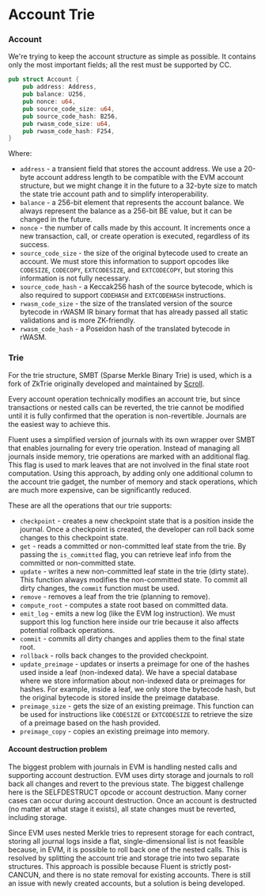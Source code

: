 # Account Trie

### Account

We're trying to keep the account structure as simple as possible.
It contains only the most important fields; all the rest must be supported by CC.

```rust
pub struct Account {
    pub address: Address,
    pub balance: U256,
    pub nonce: u64,
    pub source_code_size: u64,
    pub source_code_hash: B256,
    pub rwasm_code_size: u64,
    pub rwasm_code_hash: F254,
}
```

Where:
- `address` - a transient field that stores the account address. We use a 20-byte account address length to be compatible with the EVM account structure, but we might change it in the future to a 32-byte size to match the state trie account path and to simplify interoperability.
- `balance` - a 256-bit element that represents the account balance. We always represent the balance as a 256-bit BE value, but it can be changed in the future.
- `nonce` - the number of calls made by this account. It increments once a new transaction, call, or create operation is executed, regardless of its success.
- `source_code_size` - the size of the original bytecode used to create an account. We must store this information to support opcodes like `CODESIZE`, `CODECOPY`, `EXTCODESIZE`, and `EXTCODECOPY`, but storing this information is not fully necessary.
- `source_code_hash` - a Keccak256 hash of the source bytecode, which is also required to support `CODEHASH` and `EXTCODEHASH` instructions.
- `rwasm_code_size` - the size of the translated version of the source bytecode in rWASM IR binary format that has already passed all static validations and is more ZK-friendly.
- `rwasm_code_hash` - a Poseidon hash of the translated bytecode in rWASM.

### Trie

For the trie structure, SMBT (Sparse Merkle Binary Trie) is used, which is a fork of ZkTrie originally developed and maintained by [Scroll](https://docs.scroll.io/en/technology/sequencer/zktrie/).

Every account operation technically modifies an account trie, but since transactions or nested calls can be reverted, the trie cannot be modified until it is fully confirmed that the operation is non-revertible. Journals are the easiest way to achieve this.

Fluent uses a simplified version of journals with its own wrapper over SMBT that enables journaling for every trie operation. Instead of managing all journals inside memory, trie operations are marked with an additional flag. This flag is used to mark leaves that are not involved in the final state root computation. Using this approach, by adding only one additional column to the account trie gadget, the number of memory and stack operations, which are much more expensive, can be significantly reduced.




These are all the operations that our trie supports:
- `checkpoint` - creates a new checkpoint state that is a position inside the journal. Once a checkpoint is created, the developer can roll back some changes to this checkpoint state.
- `get` - reads a committed or non-committed leaf state from the trie. By passing the `is_committed` flag, you can retrieve leaf info from the committed or non-committed state.
- `update` - writes a new non-committed leaf state in the trie (dirty state). This function always modifies the non-committed state. To commit all dirty changes, the `commit` function must be used.
- `remove` - removes a leaf from the trie (planning to remove).
- `compute_root` - computes a state root based on committed data.
- `emit_log` - emits a new log (like the EVM log instruction). We must support this log function here inside our trie because it also affects potential rollback operations.
- `commit` - commits all dirty changes and applies them to the final state root.
- `rollback` - rolls back changes to the provided checkpoint.
- `update_preimage` - updates or inserts a preimage for one of the hashes used inside a leaf (non-indexed data). We have a special database where we store information about non-indexed data or preimages for hashes. For example, inside a leaf, we only store the bytecode hash, but the original bytecode is stored inside the preimage database.
- `preimage_size` - gets the size of an existing preimage. This function can be used for instructions like `CODESIZE` or `EXTCODESIZE` to retrieve the size of a preimage based on the hash provided.
- `preimage_copy` - copies an existing preimage into memory.

#### Account destruction problem

The biggest problem with journals in EVM is handling nested calls and supporting account destruction. EVM uses dirty storage and journals to roll back all changes and revert to the previous state. The biggest challenge here is the SELFDESTRUCT opcode or account destruction. Many corner cases can occur during account destruction. Once an account is destructed (no matter at what stage it exists), all state changes must be reverted, including storage.

Since EVM uses nested Merkle tries to represent storage for each contract, storing all journal logs inside a flat, single-dimensional list is not feasible because, in EVM, it is possible to roll back one of the nested calls. This is resolved by splitting the account trie and storage trie into two separate structures. This approach is possible because Fluent is strictly post-CANCUN, and there is no state removal for existing accounts. There is still an issue with newly created accounts, but a solution is being developed.
